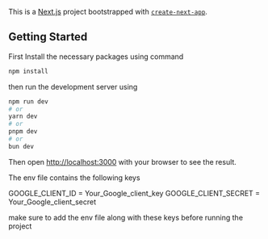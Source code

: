This is a [Next.js](https://nextjs.org/) project bootstrapped with [`create-next-app`](https://github.com/vercel/next.js/tree/canary/packages/create-next-app).

## Getting Started

First Install the necessary packages using command 

```bash 
npm install
```


then run the development server using

```bash
npm run dev
# or
yarn dev
# or
pnpm dev
# or
bun dev
```

Then open [http://localhost:3000](http://localhost:3000) with your browser to see the result.

The env file contains the following keys 

GOOGLE_CLIENT_ID = Your_Google_client_key
GOOGLE_CLIENT_SECRET = Your_Google_client_secret

make sure to add the env file along with these keys before running the project